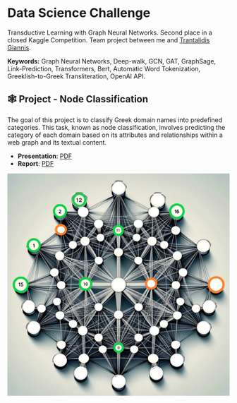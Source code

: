 # Data Science Challenge
Transductive Learning with Graph Neural Networks. Second place in a closed Kaggle Competition. Team project between me and [Trantalidis Giannis](https://github.com/johnTrs).

**Keywords:** Graph Neural Networks, Deep-walk, GCN, GAT, GraphSage, Link-Prediction, Transformers, Bert, Automatic Word Tokenization, Greeklish-to-Greek Transliteration, OpenAI API.

## 🕸 Project - Node Classification

The goal of this project is to classify Greek domain names into predefined categories. This task, known as node classification, involves predicting the category of each domain based on its attributes and relationships within a web graph and its textual content.

- **Presentation**: [PDF]()
- **Report**: [PDF]()

![gnn](../img/graph-unlabeled.png)